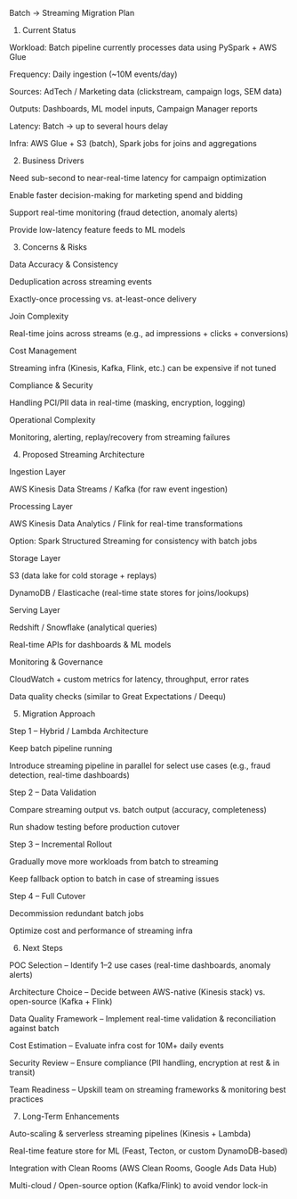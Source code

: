 Batch → Streaming Migration Plan
1. Current Status

Workload: Batch pipeline currently processes data using PySpark + AWS Glue

Frequency: Daily ingestion (~10M events/day)

Sources: AdTech / Marketing data (clickstream, campaign logs, SEM data)

Outputs: Dashboards, ML model inputs, Campaign Manager reports

Latency: Batch → up to several hours delay

Infra: AWS Glue + S3 (batch), Spark jobs for joins and aggregations

2. Business Drivers

Need sub-second to near-real-time latency for campaign optimization

Enable faster decision-making for marketing spend and bidding

Support real-time monitoring (fraud detection, anomaly alerts)

Provide low-latency feature feeds to ML models

3. Concerns & Risks

Data Accuracy & Consistency

Deduplication across streaming events

Exactly-once processing vs. at-least-once delivery

Join Complexity

Real-time joins across streams (e.g., ad impressions + clicks + conversions)

Cost Management

Streaming infra (Kinesis, Kafka, Flink, etc.) can be expensive if not tuned

Compliance & Security

Handling PCI/PII data in real-time (masking, encryption, logging)

Operational Complexity

Monitoring, alerting, replay/recovery from streaming failures

4. Proposed Streaming Architecture

Ingestion Layer

AWS Kinesis Data Streams / Kafka (for raw event ingestion)

Processing Layer

AWS Kinesis Data Analytics / Flink for real-time transformations

Option: Spark Structured Streaming for consistency with batch jobs

Storage Layer

S3 (data lake for cold storage + replays)

DynamoDB / Elasticache (real-time state stores for joins/lookups)

Serving Layer

Redshift / Snowflake (analytical queries)

Real-time APIs for dashboards & ML models

Monitoring & Governance

CloudWatch + custom metrics for latency, throughput, error rates

Data quality checks (similar to Great Expectations / Deequ)

5. Migration Approach

Step 1 – Hybrid / Lambda Architecture

Keep batch pipeline running

Introduce streaming pipeline in parallel for select use cases (e.g., fraud detection, real-time dashboards)

Step 2 – Data Validation

Compare streaming output vs. batch output (accuracy, completeness)

Run shadow testing before production cutover

Step 3 – Incremental Rollout

Gradually move more workloads from batch to streaming

Keep fallback option to batch in case of streaming issues

Step 4 – Full Cutover

Decommission redundant batch jobs

Optimize cost and performance of streaming infra

6. Next Steps

POC Selection – Identify 1–2 use cases (real-time dashboards, anomaly alerts)

Architecture Choice – Decide between AWS-native (Kinesis stack) vs. open-source (Kafka + Flink)

Data Quality Framework – Implement real-time validation & reconciliation against batch

Cost Estimation – Evaluate infra cost for 10M+ daily events

Security Review – Ensure compliance (PII handling, encryption at rest & in transit)

Team Readiness – Upskill team on streaming frameworks & monitoring best practices

7. Long-Term Enhancements

Auto-scaling & serverless streaming pipelines (Kinesis + Lambda)

Real-time feature store for ML (Feast, Tecton, or custom DynamoDB-based)

Integration with Clean Rooms (AWS Clean Rooms, Google Ads Data Hub)

Multi-cloud / Open-source option (Kafka/Flink) to avoid vendor lock-in




